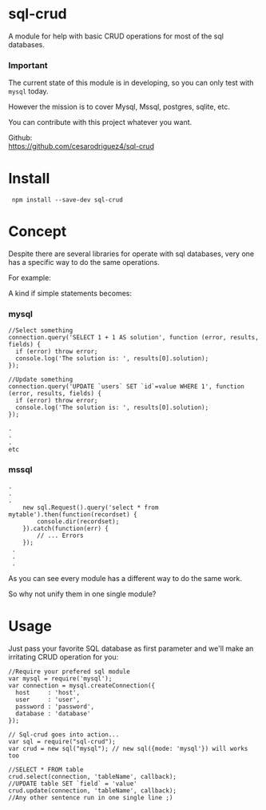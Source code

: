 # sql-crud    
A module for help with basic CRUD operations for most of the sql databases.  
### Important
The current state of this module is in developing, so you can only test with ``mysql`` today.     

However the mission is to cover Mysql, Mssql, postgres, sqlite, etc.    

You can contribute with this project whatever you want.

Github:    
https://github.com/cesarodriguez4/sql-crud

# Install
`` npm install --save-dev sql-crud``

# Concept
Despite there are several libraries for operate with sql databases, very one has a specific way to do the same operations.    

For example:

A  kind if simple statements becomes:

### mysql
``` 
//Select something
connection.query('SELECT 1 + 1 AS solution', function (error, results, fields) {
  if (error) throw error;
  console.log('The solution is: ', results[0].solution);
});

//Update something
connection.query('UPDATE `users` SET `id`=value WHERE 1', function (error, results, fields) {
  if (error) throw error;
  console.log('The solution is: ', results[0].solution);
});

.
.
.
etc
```

### mssql
```
.
.
.
    new sql.Request().query('select * from mytable').then(function(recordset) {
        console.dir(recordset);
    }).catch(function(err) {
        // ... Errors
    });
 .
 .
 .

```
As you can see every module has a different way to do the same work.    

So why not unify them in one single module?

# Usage
Just pass your favorite SQL database as first parameter and we'll make an irritating CRUD operation for you:
```
//Require your prefered sql module
var mysql = require('mysql');
var connection = mysql.createConnection({
  host     : 'host',
  user     : 'user',
  password : 'password',
  database : 'database'
});

// Sql-crud goes into action...
var sql = require("sql-crud");
var crud = new sql("mysql"); // new sql({mode: 'mysql'}) will works too

//SELECT * FROM table
crud.select(connection, 'tableName', callback);
//UPDATE table SET `field` = 'value'
crud.update(connection, 'tableName', callback);
//Any other sentence run in one single line ;)

```








